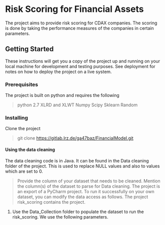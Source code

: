 # Risk Scoring for Financial Assets
The project aims to provide risk scoring for CDAX companies. The scoring is done by taking the performance measures of the companies in certain parameters. 
## Getting Started
These instructions will get you a copy of the project up and running on your local machine for development and testing purposes. See deployment for notes on how to deploy the project on a live system.
### Prerequisites
The project is built on python and requires the following
>python 2.7 
>XLRD and XLWT
>Numpy
>Scipy
>Sklearn
>Random

### Installing
Clone the project
>git clone https://gitlab.lrz.de/ga47baz/FinancialModel.git

#### Using the data cleaning
The data cleaning code is in Java. It can be found in the Data cleaning folder of the project. This is used to replace NULL values and also to values which are set to 0. 
> Provide the column of your dataset that needs to be cleaned. 
> Mention the column(s) of the dataset to parse for Data cleaning. 
The project is an export of a PyCharm project. To run it successfully on your own dataset, you can modify the data access as follows. 
The project risk_scoring contains the project. 
1. Use the Data_Collection folder to populate the dataset to run the risk_scoring. We use the following parameters.